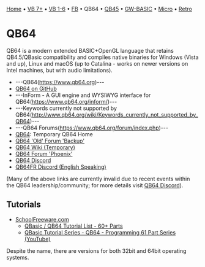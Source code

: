[Home](https://gotbasic.com) • [VB 7+](vb.md) • [VB 1-6](vb6.md) • [FB](freebasic.md) • QB64 • [QB45](qb.md) • [GW-BASIC](gw-basic.md) • [Micro](micro.md) • [Retro](retro.md)

# QB64

QB64 is a modern extended BASIC+OpenGL language that retains QB4.5/QBasic compatibility and compiles native binaries for Windows (Vista and up), Linux and macOS (up to Catalina - works on newer versions on Intel machines, but with audio limitations).

- ---QB64(https://www.qb64.org)---
- [QB64 on GitHub](https://github.com/QB64Team/qb64)
- ---InForm - A GUI engine and WYSIWYG interface for QB64(https://www.qb64.org/inform/)---
- ---Keywords currently not supported by QB64(http://www.qb64.org/wiki/Keywords_currently_not_supported_by_QB64)---
- ---QB64 Forums(https://www.qb64.org/forum/index.php)---
- [QB64](http://bit.ly/QB64Official): Temporary QB64 Home
- [QB64 'Old' Forum 'Backup'](https://1drv.ms/u/s!AknUrv8RXVYMh5AJlcK_sTbAU0qm5A?e=s3HaUA)
- [QB64 Wiki (Temporary)](https://qb64phoenix.com/wiki/www.qb64.org/wiki/Main_Page.html)
- [QB64 Forum 'Phoenix'](https://qb64phoenix.com/forum/)
- [QB64 Discord](https://discord.gg/2t9HTYK)
- [QB64FR Discord (English Speaking)](https://discord.gg/uZ6ShdQZ)

(Many of the above links are currently invalid due to recent events within the QB64 leadership/community; for more details visit [QB64 Discord](https://discord.gg/2t9HTYK)).

## Tutorials

- [SchoolFreeware.com](https://www.schoolfreeware.com)
  - [QBasic / QB64 Tutorial List - 60+ Parts](https://www.schoolfreeware.com/QBasic_Tutorials_-_QB64_Tutorials_-_Programming_And_Code_Examples.html)
  - [QBasic Tutorial Series - QB64 - Programming 61 Part Series (YouTube)](https://www.youtube.com/playlist?list=PLF6199808BD4901E1)

Despite the name, there are versions for both 32bit and 64bit operating systems.
